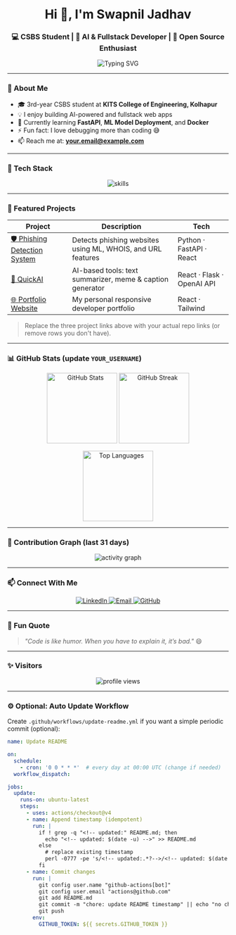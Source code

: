 <!-- PROFILE README TEMPLATE - cleaned & fixed -->

<h1 align="center">Hi 👋, I'm Swapnil Jadhav</h1>
<h3 align="center">💻 CSBS Student | 🧠 AI & Fullstack Developer | 🚀 Open Source Enthusiast</h3>

<p align="center">
  <!-- Typing SVG (stable demo host) -->
  <img src="https://readme-typing-svg.demolab.com?font=Fira%20Code&size=22&pause=1000&color=00C2FF&width=640&lines=Fullstack+Developer;AI+%26+ML+Enthusiast;Problem+Solver;Always+Learning+New+Tech!" alt="Typing SVG" />
</p>

---

### 🚀 About Me
- 🎓 3rd-year CSBS student at **KITS College of Engineering, Kolhapur**  
- 💡 I enjoy building AI-powered and fullstack web apps  
- 🌱 Currently learning **FastAPI**, **ML Model Deployment**, and **Docker**  
- ⚡ Fun fact: I love debugging more than coding 😅  
- 📫 Reach me at: **your.email@example.com**

---

### 🧰 Tech Stack

<p align="center">
  <!-- Skill icons - change list after `i=` to reflect your tools -->
  <img src="https://skillicons.dev/icons?i=python,java,cpp,react,flask,fastapi,nodejs,express,mongodb,html,css,js,tailwind,git,github,docker,vscode,linux" alt="skills" />
</p>

---

### 🧩 Featured Projects

| Project | Description | Tech |
|---------|-------------|------|
| [🛡️ Phishing Detection System](https://github.com/YOUR_USERNAME/phishing-detector) | Detects phishing websites using ML, WHOIS, and URL features | Python · FastAPI · React |
| [🤖 QuickAI](https://github.com/YOUR_USERNAME/quickai) | AI-based tools: text summarizer, meme & caption generator | React · Flask · OpenAI API |
| [🌐 Portfolio Website](https://github.com/YOUR_USERNAME/portfolio) | My personal responsive developer portfolio | React · Tailwind |

> Replace the three project links above with your actual repo links (or remove rows you don't have).

---

### 📊 GitHub Stats (update `YOUR_USERNAME`)

<p align="center">
  <!-- GitHub readme stats -->
  <img src="https://github-readme-stats.vercel.app/api?username=YOUR_USERNAME&show_icons=true&theme=tokyonight" alt="GitHub Stats" height="160"/>
  <!-- Contribution streak (use maintained demo host) -->
  <img src="https://streak-stats.demolab.com?user=YOUR_USERNAME&theme=tokyonight" alt="GitHub Streak" height="160"/>
</p>

<p align="center">
  <!-- Top languages -->
  <img src="https://github-readme-stats.vercel.app/api/top-langs/?username=YOUR_USERNAME&layout=compact&theme=tokyonight" alt="Top Languages" height="160"/>
</p>

---

### 🧠 Contribution Graph (last 31 days)
<p align="center">
  <img src="https://github-readme-activity-graph.vercel.app/graph?username=YOUR_USERNAME&theme=react-dark&hide_border=true" alt="activity graph" />
</p>

---

### 📫 Connect With Me
<p align="center">
  <a href="https://www.linkedin.com/in/YOUR_LINKEDIN/" target="_blank" rel="noopener noreferrer">
    <img src="https://img.shields.io/badge/LinkedIn-0A66C2?logo=linkedin&logoColor=white" alt="LinkedIn" />
  </a>
  <a href="mailto:your.email@example.com">
    <img src="https://img.shields.io/badge/Email-D14836?logo=gmail&logoColor=white" alt="Email" />
  </a>
  <a href="https://github.com/YOUR_USERNAME" target="_blank" rel="noopener noreferrer">
    <img src="https://img.shields.io/badge/GitHub-171515?logo=github&logoColor=white" alt="GitHub" />
  </a>
</p>

---

### 🧩 Fun Quote
> *"Code is like humor. When you have to explain it, it’s bad."* 😄

---

### ✨ Visitors
<p align="center">
  <!-- Profile view counter -->
  <img src="https://komarev.com/ghpvc/?username=YOUR_USERNAME&color=blueviolet&style=for-the-badge" alt="profile views" />
</p>

---

### ⚙️ Optional: Auto Update Workflow
Create `.github/workflows/update-readme.yml` if you want a simple periodic commit (optional):

```yaml
name: Update README

on:
  schedule:
    - cron: '0 0 * * *'  # every day at 00:00 UTC (change if needed)
  workflow_dispatch:

jobs:
  update:
    runs-on: ubuntu-latest
    steps:
      - uses: actions/checkout@v4
      - name: Append timestamp (idempotent)
        run: |
          if ! grep -q "<!-- updated:" README.md; then
            echo "<!-- updated: $(date -u) -->" >> README.md
          else
            # replace existing timestamp
            perl -0777 -pe 's/<!-- updated:.*?-->/<!-- updated: $(date -u) -->/s' -i README.md
          fi
      - name: Commit changes
        run: |
          git config user.name "github-actions[bot]"
          git config user.email "actions@github.com"
          git add README.md
          git commit -m "chore: update README timestamp" || echo "no changes"
          git push
        env:
          GITHUB_TOKEN: ${{ secrets.GITHUB_TOKEN }}
